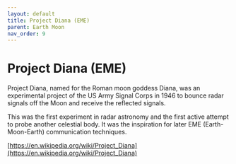 ```yaml
---
layout: default
title: Project Diana (EME)
parent: Earth Moon
nav_order: 9
---
```

# Project Diana (EME)

Project Diana, named for the Roman moon goddess Diana, was an experimental project of the US Army Signal Corps in 1946 to bounce radar signals off the Moon and receive the reflected signals.

This was the first experiment in radar astronomy and the first active attempt to probe another celestial body. It was the inspiration for later EME (Earth-Moon-Earth) communication techniques.

[https://en.wikipedia.org/wiki/Project_Diana](https://en.wikipedia.org/wiki/Project_Diana)

